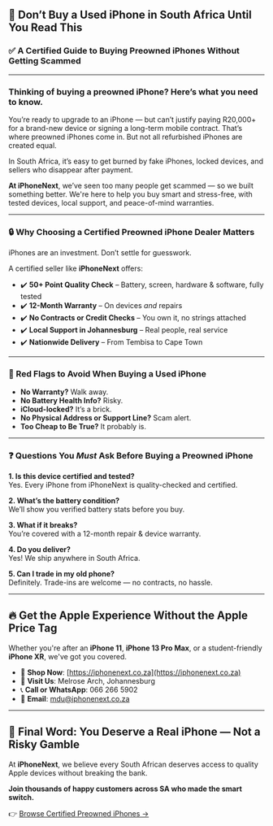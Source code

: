 ## 🚫 Don’t Buy a Used iPhone in South Africa Until You Read This  
### ✅ A Certified Guide to Buying Preowned iPhones Without Getting Scammed

---

### Thinking of buying a preowned iPhone? Here’s what you need to know.  
You’re ready to upgrade to an iPhone — but can’t justify paying R20,000+ for a brand-new device or signing a long-term mobile contract. That’s where preowned iPhones come in. But not all refurbished iPhones are created equal.  

In South Africa, it’s easy to get burned by fake iPhones, locked devices, and sellers who disappear after payment.

**At iPhoneNext**, we’ve seen too many people get scammed — so we built something better. We're here to help you buy smart and stress-free, with tested devices, local support, and peace-of-mind warranties.

---

### 🔒 Why Choosing a Certified Preowned iPhone Dealer Matters  
iPhones are an investment. Don’t settle for guesswork.  

A certified seller like **iPhoneNext** offers:

- ✔️ **50+ Point Quality Check** – Battery, screen, hardware & software, fully tested  
- ✔️ **12-Month Warranty** – On devices *and* repairs  
- ✔️ **No Contracts or Credit Checks** – You own it, no strings attached  
- ✔️ **Local Support in Johannesburg** – Real people, real service  
- ✔️ **Nationwide Delivery** – From Tembisa to Cape Town  

---

### 🚩 Red Flags to Avoid When Buying a Used iPhone  
- **No Warranty?** Walk away.  
- **No Battery Health Info?** Risky.  
- **iCloud-locked?** It’s a brick.  
- **No Physical Address or Support Line?** Scam alert.  
- **Too Cheap to Be True?** It probably is.

---

### ❓ Questions You *Must* Ask Before Buying a Preowned iPhone  

**1. Is this device certified and tested?**  
Yes. Every iPhone from iPhoneNext is quality-checked and certified.

**2. What’s the battery condition?**  
We’ll show you verified battery stats before you buy.

**3. What if it breaks?**  
You’re covered with a 12-month repair & device warranty.

**4. Do you deliver?**  
Yes! We ship anywhere in South Africa.

**5. Can I trade in my old phone?**  
Definitely. Trade-ins are welcome — no contracts, no hassle.

---

## 🔥 Get the Apple Experience Without the Apple Price Tag  

Whether you're after an **iPhone 11**, **iPhone 13 Pro Max**, or a student-friendly **iPhone XR**, we've got you covered.

- 📱 **Shop Now**: [https://iphonenext.co.za](https://iphonenext.co.za)  
- 📍 **Visit Us**: Melrose Arch, Johannesburg  
- 📞 **Call or WhatsApp**: 066 266 5902  
- 📩 **Email**: [mdu@iphonenext.co.za](mailto:mdu@iphonenext.co.za)

---

## 💬 Final Word: You Deserve a Real iPhone — Not a Risky Gamble  
At **iPhoneNext**, we believe every South African deserves access to quality Apple devices without breaking the bank.

**Join thousands of happy customers across SA who made the smart switch.**

👉 [Browse Certified Preowned iPhones →](https://iphonenext.co.za)

